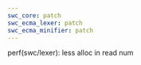 ```yaml
---
swc_core: patch
swc_ecma_lexer: patch
swc_ecma_minifier: patch
---
```


perf(swc/lexer): less alloc in read num
